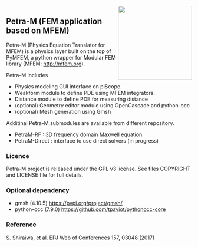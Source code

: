 <img align="right" width="200" height="200" src="https://github.com/piScope/PetraM_Base/blob/master/resources/app_logo.png?raw=true">

## Petra-M (FEM application based on MFEM)

Petra-M (Physics Equation Translator for MFEM) is a physics layer built
on the top of PyMFEM, a python wrapper for Modular FEM library
(MFEM: http://mfem.org). 

Petra-M includes
 - Physics modeling GUI interface on piScope.
 - Weakform module to define PDE using MFEM integrators.
 - Distance module to define PDE for measuring distance
 - (optional) Geometry editor module using OpenCascade and python-occ
 - (optional) Mesh generation using Gmsh

Additinal Petra-M submodules are available from different repository.
 - PetraM-RF : 3D frequency domain Maxwell equation
 - PetraM-Direct : interface to use direct solvers (in progress)


### Licence
Petra-M project is released under the GPL v3 license.
See files COPYRIGHT and LICENSE file for full details.

### Optional dependency
 - gmsh  (4.10.5)  https://pypi.org/project/gmsh/
 - python-occ (7.9.0) https://github.com/tpaviot/pythonocc-core

### Reference
  S. Shiraiwa, et al. EPJ Web of Conferences 157, 03048 (2017)




